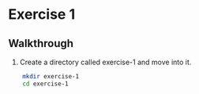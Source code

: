 # Exercise 1

## Walkthrough
1. Create a directory called exercise-1 and move into it.
```bash
    mkdir exercise-1
    cd exercise-1
```
